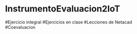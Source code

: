 # InstrumentoEvaluacion2IoT
#Ejercicio integral
#Ejercicios en clase
#Lecciones de Netacad
#Coevaluacion
